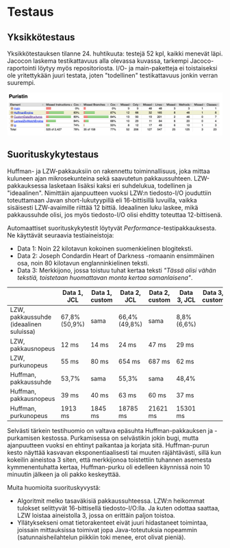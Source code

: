 # Testaus

## Yksikkötestaus

Yksikkötestauksen tilanne 24. huhtikuuta: testejä 52 kpl, kaikki menevät läpi. Jacocon laskema testikattavuus alla olevassa kuvassa, tarkempi Jacoco-raportointi löytyy myös repositoriosta. I/O- ja main-paketteja ei toistaiseksi ole yritettykään juuri testata, joten "todellinen" testikattavuus jonkin verran suurempi.

![](test_coverage_24_4.png)


## Suorituskykytestaus

Huffman- ja LZW-pakkauksiin on rakennettu toiminnallisuus, joka mittaa kuluneen ajan mikrosekunteina sekä saavutetun pakkaussuhteen. LZW-pakkauksessa lasketaan lisäksi kaksi eri suhdelukua, todellinen ja "ideaalinen". Nimittäin ajanpuutteen vuoksi LZW:n tiedosto-I/O jouduttiin toteuttamaan Javan short-lukutyypillä eli 16-bittisillä luvuilla, vaikka sisäisesti LZW-avaimille riittää 12 bittiä. Ideaalinen luku laskee, mikä pakkaussuhde olisi, jos myös tiedosto-I/O olisi ehditty toteuttaa 12-bittisenä.

Automaattiset suorituskykytestit löytyvät _Performance_-testipakkauksesta. Ne käyttävät seuraavia testiaineistoja:
* Data 1: Noin 22 kilotavun kokoinen suomenkielinen blogiteksti.
* Data 2: Joseph Condardin Heart of Darkness -romaanin ensimmäinen osa, noin 80 kilotavun englanninkielinen teksti.
* Data 3: Merkkijono, jossa toistuu tuhat kertaa teksti _"Tässä olisi vähän tekstiä, toistetaan huomattavan monta kertaa samanlaisena"_.

||Data 1, JCL |Data 1, custom |Data 2, JCL|Data 2, custom|Data 3, JCL|Data 3, custom
---|---|---|---|---|---|---
LZW, pakkaussuhde (ideaalinen suluissa) |67,8% (50,9%)|sama|66,4% (49,8%)|sama|8,8% (6,6%)|
LZW, pakkausnopeus |12 ms|14 ms|24 ms|47 ms|29 ms|
LZW, purkunopeus |55 ms|80 ms|654 ms|687 ms|62 ms|
Huffman, pakkaussuhde |53,7%|sama|55,3%|sama|48,4%|
Huffman, pakkausnopeus |39 ms|40 ms|63 ms|60 ms|37 ms|
Huffman, purkunopeus|1913 ms|1845 ms|18785 ms|21621 ms|15301 ms|

Selvästi tärkein testihuomio on valtava epäsuhta Huffman-pakkauksen ja -purkamisen kestossa. Purkamisessa on selvästikin jokin bugi, mutta ajanpuutteen vuoksi en ehtinyt paikantaa ja korjata sitä. Huffman-purun kesto näyttää kasvavan eksponentiaalisesti tai muuten räjähtävästi, sillä kun kokeilin aineistoa 3 siten, että merkkijonoa toistettiin tuhannen asemesta kymmenentuhatta kertaa, Huffman-purku oli edelleen käynnissä noin 10 minuutin jälkeen ja oli pakko keskeyttää.

Muita huomioita suorituskyvystä:
* Algoritmit melko tasaväkisiä pakkaussuhteessa. LZW:n heikommat tulokset selittyvät 16-bittisellä tiedosto-I/O:lla. Ja kuten odottaa saattaa, LZW loistaa aineistolla 3, jossa on erittäin paljon toistoa.
* Yllätyksekseni omat tietorakenteet eivät juuri hidastaneet toimintaa, joissain mittauksissa toimivat jopa Java-toteutuksia nopeammin (satunnaisheilahtelun piikkiin toki menee, erot olivat pieniä). 
